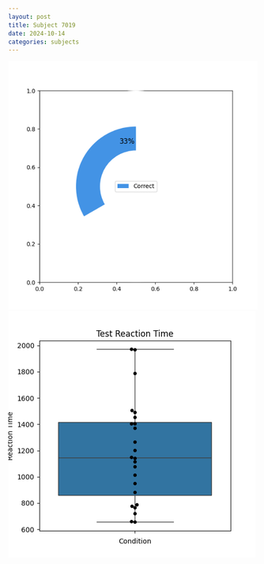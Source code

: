 ```yaml
---
layout: post
title: Subject 7019
date: 2024-10-14
categories: subjects
---
```


![](data/7019/run-11/7019_FN_acc_test.png)
![](data/7019/run-11/7019_FN_rt.png)
